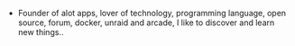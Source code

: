 - Founder of alot apps, lover of technology, programming language, open source, forum, docker, unraid and arcade, I like to discover and learn new things..
  <br>























































































